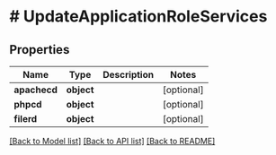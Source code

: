 # # UpdateApplicationRoleServices

## Properties

Name | Type | Description | Notes
------------ | ------------- | ------------- | -------------
**apachecd** | **object** |  | [optional]
**phpcd** | **object** |  | [optional]
**filerd** | **object** |  | [optional]

[[Back to Model list]](../../README.md#models) [[Back to API list]](../../README.md#endpoints) [[Back to README]](../../README.md)
